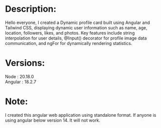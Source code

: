# Description:

Hello everyone, I created a Dynamic profile card built using Angular and Tailwind CSS, displaying dynamic user information such as name, age, location, followers, likes, and photos. Key features include string interpolation for user details, @Input() decorator for profile image data communication, and ngFor for dynamically rendering statistics.

# Versions:

Node : 20.18.0 <br />
Angular : 18.2.7

# Note: 

I created this angular web application using standalone format. If anyone is using angular below version 14. It will not work.
